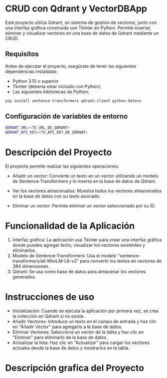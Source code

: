 # CRUD con Qdrant y VectorDBApp

Este proyecto utiliza Qdrant, un sistema de gestión de vectores, junto con una interfaz gráfica construida con Tkinter en Python. Permite insertar, eliminar y visualizar vectores en una base de datos de Qdrant mediante un CRUD.

## Requisitos

Antes de ejecutar el proyecto, asegúrate de tener las siguientes dependencias instaladas:

- Python 3.10 o superior
- Tkinter (debería estar incluido con Python)
- Las siguientes bibliotecas de Python:

```bash
pip install sentence-transformers qdrant-client python-dotenv
```

## Configuración de variables de entorno

```bash	
QDRANT_URL=<TU_URL_DE_QDRANT>
QDRANT_API_KEY=<TU_API_KEY_DE_QDRANT>
```

# Descripción del Proyecto

El proyecto permite realizar las siguientes operaciones:

* Añadir un vector: Convierte un texto en un vector utilizando un modelo de Sentence-Transformers y lo inserta en la base de datos de Qdrant.
* Ver los vectores almacenados: Muestra todos los vectores almacenados en la base de datos con su texto asociado.

* Eliminar un vector: Permite eliminar un vector seleccionado por su ID.

# Funcionalidad de la Aplicación

1. Interfaz gráfica: La aplicación usa Tkinter para crear una interfaz gráfica donde puedes agregar texto, visualizar los vectores existentes y eliminarlos.
2. Modelo de Sentence-Transformers: Usa el modelo "sentence-transformers/all-MiniLM-L6-v2" para convertir los textos en vectores de 384 dimensiones.
3. Qdrant: Se usa como base de datos para almacenar los vectores generados.

# Instrucciones de uso 

* Inicialización: Cuando se ejecuta la aplicación por primera vez, se crea la colección en Qdrant si no existe.
* Añadir Vectores: Introduce un texto en el campo de entrada y haz clic en "Añadir Vector" para agregarlo a la base de datos.
* Eliminar Vectores: Selecciona un vector de la tabla y haz clic en "Eliminar" para eliminarlo de la base de datos.
* Actualizar la lista: Haz clic en "Actualizar" para cargar los vectores actuales desde la base de datos y mostrarlos en la tabla.


# Descripción grafica del Proyecto
